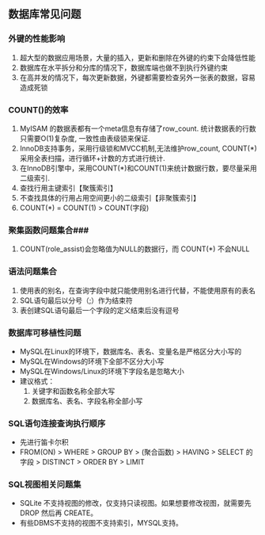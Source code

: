 ## 数据库常见问题 ##

### <b>外键的性能影响</b> ###

1. 超大型的数据应用场景，大量的插入，更新和删除在外键的约束下会降低性能
2. 数据库在水平拆分和分库的情况下，数据库端也做不到执行外键约束
3. 在高并发的情况下，每次更新数据，外键都需要检查另外一张表的数据，容易造成死锁

### <b>COUNT()的效率</b> ###
1. MyISAM 的数据表都有一个meta信息有存储了row_count. 统计数据表的行数只需要O(1)复杂度, 一致性由表级锁来保证.
2. InnoDB支持事务，采用行级锁和MVCC机制,无法维护row_count, COUNT(*)采用全表扫描，进行循环+计数的方式进行统计.
3. 在InnoDB引擎中，采用COUNT(*)和COUNT(1)来统计数据行数，要尽量采用二级索引.
4. 查找行用主键索引【聚簇索引】
5. 不查找具体的行用占用空间更小的二级索引【非聚簇索引】
6. COUNT(*) = COUNT(1) > COUNT(字段)

### <b>聚集函数问题集合</b>###
1. COUNT(role_assist)会忽略值为NULL的数据行，而 COUNT(*) 不会NULL

### <b>语法问题集合</b> ###
1. 使用表的别名，在查询字段中就只能使用别名进行代替，不能使用原有的表名
2. SQL语句最后以分号（;）作为结束符
3. 表创建SQL语句最后一个字段的定义结束后没有逗号

### <b>数据库可移植性问题</b> ###
- MySQL在Linux的环境下，数据库名、表名、变量名是严格区分大小写的 
- MySQL在Windows的环境下全部不区分大小写
- MySQL在Windows/Linux的环境下字段名是忽略大小
- 建议格式：
    1. 关键字和函数名称全部大写
    2. 数据库名、表名、字段名称全部小写

### <b>SQL语句连接查询执行顺序</b> ###
- 先进行笛卡尔积
- FROM(ON) > WHERE > GROUP BY > (聚合函数) > HAVING > SELECT 的字段 > DISTINCT > ORDER BY > LIMIT

### <b>SQL视图相关问题集</b> ###
- SQLite 不支持视图的修改，仅支持只读视图。如果想要修改视图，就需要先 DROP 然后再 CREATE。
- 有些DBMS不支持的视图不支持索引，MYSQL支持。

